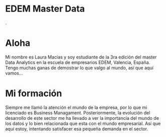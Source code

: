 # EDEM Master Data
.
# Aloha

Mi nombre es Laura Macias y soy estudiante de la 3ra edición del master Data Analytics en la escuela de empresarios EDEM, Valencia, España. Tengo muchas ganas de demostrar lo que valgo al mundo, así que aquí vamos...


# Mi formación

Siempre me llamó la atención el mundo de la empresa, por lo que mi licenciado es Business Managament. Posteriormente, la evolución del desarrollo de este sector me ha llevado a ver la importancia del mundo de los datos y lo bien relacionada que esta con el mundo empresarial. Así que aquí estoy, intentando satisfacer esa pequeña demanda en el sector.
